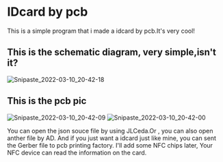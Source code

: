 # IDcard by pcb
This is a simple program that i made a idcard by pcb.It's very cool!
## This is the schematic diagram, very simple,isn't it?
![Snipaste_2022-03-10_20-42-18](https://user-images.githubusercontent.com/36893724/157664892-a7bf1b1a-56fc-4a23-9329-32f6f5bd838d.png)
## This is the pcb pic
![Snipaste_2022-03-10_20-42-09](https://user-images.githubusercontent.com/36893724/157664911-44dd87ca-0cd6-46ce-aeea-2df059064b5c.png)
![Snipaste_2022-03-10_20-42-00](https://user-images.githubusercontent.com/36893724/157664916-cbdf59aa-77a2-4a9f-bf15-c6283ed59cbd.png)

You can open the json souce file by using JLCeda.Or , you can also open anther file by AD.
And if you just want a idcard just like mine, you can sent the Gerber file to pcb printing factory.
I'll add some NFC chips later, Your NFC device can read the information on the card.
